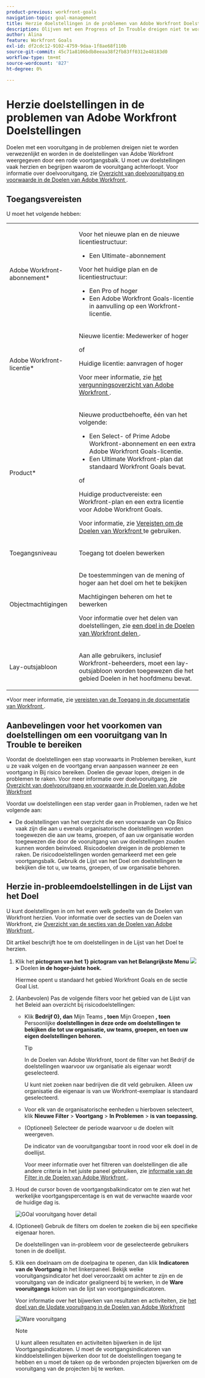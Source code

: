 ```yaml
---
product-previous: workfront-goals
navigation-topic: goal-management
title: Herzie doelstellingen in de problemen van Adobe Workfront Doelstellingen
description: Olijven met een Progress of In Trouble dreigen niet te worden bereikt en worden in Adobe Workfront Goals weergegeven door een rode voortgangsbalk. U moet uw doelstellingen vaak herzien en begrijpen waarom de vooruitgang achterloopt.
author: Alina
feature: Workfront Goals
exl-id: df2cdc12-9102-4759-9daa-1f8ae68f110b
source-git-commit: 45c71a8106bdb8eeaa38f2fb83ff0312e48183d0
workflow-type: tm+mt
source-wordcount: '827'
ht-degree: 0%

---
```


# Herzie doelstellingen in de problemen van Adobe Workfront Doelstellingen

<!--
<p>(NOTE: the status of goals in "red" used to be called At Risk. Now, it is "in trouble") </p>
-->

Doelen met een vooruitgang in de problemen dreigen niet te worden verwezenlijkt en worden in de doelstellingen van Adobe Workfront weergegeven door een rode voortgangsbalk. U moet uw doelstellingen vaak herzien en begrijpen waarom de vooruitgang achterloopt. Voor informatie over doelvooruitgang, zie [ Overzicht van doelvooruitgang en voorwaarde in de Doelen van Adobe Workfront ](../../workfront-goals/goal-management/calculate-goal-progress.md).

## Toegangsvereisten

U moet het volgende hebben:

<table style="table-layout:auto">
<col>
</col>
<col>
</col>
<tbody>
 <tr> 
   <td role="rowheader">Adobe Workfront-abonnement*</td> 
   <td> 
   <p>Voor het nieuwe plan en de nieuwe licentiestructuur:
  <ul><li>Een Ultimate-abonnement </li></ul>
   </p>
<p>Voor het huidige plan en de licentiestructuur: 
<ul><li> Een Pro of hoger </li>
  <li>Een Adobe Workfront Goals-licentie in aanvulling op een Workfront-licentie.</li></ul></p>
   </td> 
  </tr>
 <tr>
 <td role="rowheader">Adobe Workfront-licentie*</td>
 <td>
 <p>Nieuwe licentie: Medewerker of hoger</p>
 of
 <p>Huidige licentie: aanvragen of hoger</p> <p>Voor meer informatie, zie <a href="../../administration-and-setup/add-users/access-levels-and-object-permissions/wf-licenses.md" class="MCXref xref"> het vergunningsoverzicht van Adobe Workfront </a>.</p> </td>
 </tr>
 <tr>
 <td role="rowheader">Product*</td>
 <td>
 <p> Nieuwe productbehoefte, één van het volgende: </p>
<ul>
<li>Een Select- of Prime Adobe Workfront-abonnement en een extra Adobe Workfront Goals-licentie.</li>
<li>Een Ultimate Workfront-plan dat standaard Workfront Goals bevat. </li></ul>
 <p>of</p>
 <p>Huidige productvereiste: een Workfront-plan en een extra licentie voor Adobe Workfront Goals. </p> <p>Voor informatie, zie <a href="../../workfront-goals/goal-management/access-needed-for-wf-goals.md" class="MCXref xref"> Vereisten om de Doelen van Workfront </a> te gebruiken. </p> </td>
 </tr>
 <tr>
 <td role="rowheader">Toegangsniveau</td>
 <td> <p>Toegang tot doelen bewerken</p></td>
 </tr>
 <tr data-mc-conditions="">
 <td role="rowheader">Objectmachtigingen</td>
 <td>
  <div>
  <p>De toestemmingen van de mening of hoger aan het doel om het te bekijken</p>
  <p>Machtigingen beheren om het te bewerken</p>
  <p>Voor informatie over het delen van doelstellingen, zie <a href="../../workfront-goals/workfront-goals-settings/share-a-goal.md" class="MCXref xref"> een doel in de Doelen van Workfront delen </a>. </p>
  </div> </td>
 </tr>
 <tr>
   <td role="rowheader"><p>Lay-outsjabloon</p></td>
   <td> <p>Aan alle gebruikers, inclusief Workfront-beheerders, moet een lay-outsjabloon worden toegewezen die het gebied Doelen in het hoofdmenu bevat. </p>  
</td>
  </tr>
</tbody>
</table>

*Voor meer informatie, zie [ vereisten van de Toegang in de documentatie van Workfront ](/help/quicksilver/administration-and-setup/add-users/access-levels-and-object-permissions/access-level-requirements-in-documentation.md).

## Aanbevelingen voor het voorkomen van doelstellingen om een vooruitgang van In Trouble te bereiken

Voordat de doelstellingen een stap voorwaarts in Problemen bereiken, kunt u ze vaak volgen en de voortgang ervan aanpassen wanneer ze een voortgang in Bij risico bereiken. Doelen die gevaar lopen, dreigen in de problemen te raken. Voor meer informatie over doelvooruitgang, zie [ Overzicht van doelvooruitgang en voorwaarde in de Doelen van Adobe Workfront ](../../workfront-goals/goal-management/calculate-goal-progress.md)

Voordat uw doelstellingen een stap verder gaan in Problemen, raden we het volgende aan:

* De doelstellingen van het overzicht die een voorwaarde van Op Risico vaak zijn die aan u evenals organisatorische doelstellingen worden toegewezen die aan uw teams, groepen, of aan uw organisatie worden toegewezen die door de vooruitgang van uw doelstellingen zouden kunnen worden beïnvloed. Risicodoelen dreigen in de problemen te raken. De risicodoelstellingen worden gemarkeerd met een gele voortgangsbalk. Gebruik de Lijst van het Doel om doelstellingen te bekijken die tot u, uw teams, groepen, of uw organisatie behoren.


## Herzie in-probleemdoelstellingen in de Lijst van het Doel

U kunt doelstellingen in om het even welk gedeelte van de Doelen van Workfront herzien. Voor informatie over de secties van de Doelen van Workfront, zie [ Overzicht van de secties van de Doelen van Adobe Workfront ](../../workfront-goals/goal-review-and-workfront-goals-sections/overview-of-wf-goals-sections.md).

Dit artikel beschrijft hoe te om doelstellingen in de Lijst van het Doel te herzien.

1. Klik het **pictogram van het 1} pictogram van het Belangrijkste Menu ![ ](assets/main-menu-icon.png) >** Doelen **in de hoger-juiste hoek.**

   <!-- Add this when Shell is available to all: or (if available), click the **Main Menu** icon ![Main menu icon](../goal-management/assets/three-line-main-menu-icon.png) in the upper-left corner)
   -->

   Hiermee opent u standaard het gebied Workfront Goals en de sectie Goal List.

1. (Aanbevolen) Pas de volgende filters voor het gebied van de Lijst van het Beleid aan overzicht bij risicodoelstellingen:

   * Klik **Bedrijf 0}, dan** Mijn Teams **, toen** Mijn Groepen **, toen** Persoonlijke **doelstellingen in deze orde om doelstellingen te bekijken die tot uw organisatie, uw teams, groepen, en toen uw eigen doelstellingen behoren.**

     >[!TIP]
     >
     >In de Doelen van Adobe Workfront, toont de filter van het Bedrijf de doelstellingen waarvoor uw organisatie als eigenaar wordt geselecteerd.
     >
     >
     >U kunt niet zoeken naar bedrijven die dit veld gebruiken. Alleen uw organisatie die eigenaar is van uw Workfront-exemplaar is standaard geselecteerd.

   * Voor elk van de organisatorische eenheden u hierboven selecteert, klik **Nieuwe Filter** > **Voortgang** > **In Problemen** > **is van toepassing.**
   * (Optioneel) Selecteer de periode waarvoor u de doelen wilt weergeven.

     De indicator van de vooruitgangsbar toont in rood voor elk doel in de doellijst.

     Voor meer informatie over het filtreren van doelstellingen die alle andere criteria in het juiste paneel gebruiken, zie [ informatie van de Filter in de Doelen van Adobe Workfront ](../../workfront-goals/goal-management/filter-information-wf-goals.md).

1. Houd de cursor boven de voortgangsbalkindicator om te zien wat het werkelijke voortgangspercentage is en wat de verwachte waarde voor de huidige dag is.

   ![ GOal vooruitgang hover detail ](assets/goal-progress-hover-over-detail-unshimmed.png)

1. (Optioneel) Gebruik de filters om doelen te zoeken die bij een specifieke eigenaar horen.

   De doelstellingen van in-probleem voor de geselecteerde gebruikers tonen in de doellijst.

1. Klik een doelnaam om de doelpagina te openen, dan klik **Indicatoren van de Voortgang** in het linkerpaneel. Bekijk welke vooruitgangsindicator het doel veroorzaakt om achter te zijn en de vooruitgang van de indicator gealigneerd bij te werken, in de **Ware vooruitgangs** kolom van de lijst van voortgangsindicatoren.

   Voor informatie over het bijwerken van resultaten en activiteiten, zie [ het doel van de Update vooruitgang in de Doelen van Adobe Workfront ](../goal-review-and-workfront-goals-sections/check-in-goals.md)

   ![ Ware vooruitgang ](assets/actual-progress-editable-column-in-indicator-list-unshimmed.png)

   >[!NOTE]
   >
   >U kunt alleen resultaten en activiteiten bijwerken in de lijst Voortgangsindicatoren. U moet de voortgangsindicatoren van kinddoelstellingen bijwerken door tot de doelstellingen toegang te hebben en u moet de taken op de verbonden projecten bijwerken om de vooruitgang van de projecten bij te werken.


